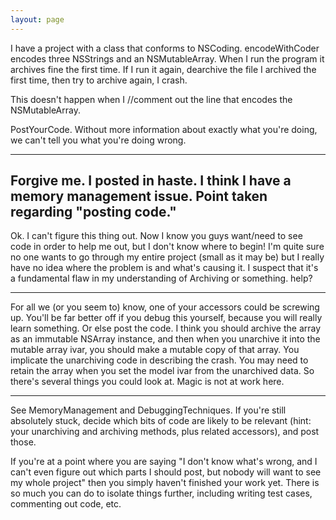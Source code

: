 ```yaml
---
layout: page
---
```




I have a project with a class that conforms to NSCoding.  encodeWithCoder encodes three NSStrings and an NSMutableArray.
When I run the program it archives fine the first time.  If I run it again, dearchive the file I archived the first time, then try to archive again, I crash.

This doesn't happen when I //comment out the line that encodes the NSMutableArray.

PostYourCode. Without more information about exactly what you're doing, we can't tell you what you're doing wrong.

----
Forgive me.  I posted in haste.  I think I have a memory management issue.  Point taken regarding "posting code."
----
Ok.  I can't figure this thing out.
Now I know you guys want/need to see code in order to help me out, but I don't know where to begin!  I'm quite sure no one wants to go through my entire project (small as it may be) but I really have no idea where the problem is and what's causing it.
I suspect that it's a fundamental flaw in my understanding of Archiving or something.
help?

----

For all we (or you seem to) know, one of your accessors could be screwing up. You'll be far better off if you debug this yourself, because you will really learn something. Or else post the code. I think you should archive the array as an immutable NSArray instance, and then when you unarchive it into the mutable array ivar, you should make a mutable copy of that array. You implicate the unarchiving code in describing the crash. You may need to retain the array when you set the model ivar from the unarchived data. So there's several things you could look at. Magic is not at work here.

----

See MemoryManagement and DebuggingTechniques. If you're still absolutely stuck, decide which bits of code are likely to be relevant (hint: your unarchiving and archiving methods, plus related accessors), and post those.

If you're at a point where you are saying "I don't know what's wrong, and I can't even figure out which parts I should post, but nobody will want to see my whole project" then you simply haven't finished your work yet. There is so much you can do to isolate things further, including writing test cases, commenting out code, etc.
